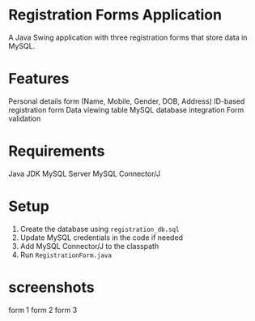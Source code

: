 # Registration Forms Application

A Java Swing application with three registration forms that store data in MySQL.

# Features
 Personal details form (Name, Mobile, Gender, DOB, Address)
 ID-based registration form
 Data viewing table
 MySQL database integration
 Form validation

# Requirements
 Java JDK 
 MySQL Server
 MySQL Connector/J

# Setup
1. Create the database using `registration_db.sql`
2. Update MySQL credentials in the code if needed
3. Add MySQL Connector/J to the classpath
4. Run `RegistrationForm.java`

# screenshots 
form 1
form 2
form 3

